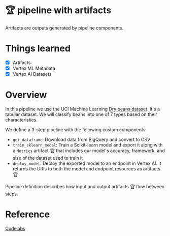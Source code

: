 # 🏆 pipeline with artifacts

Artifacts are outputs generated by pipeline components.

# Things learned
- [x] Artifacts
- [x] Vertex ML Metadata
- [x] Vertex AI Datasets

# Overview
In this pipeline we use the UCI Machine Learning [Dry beans dataset](https://archive.ics.uci.edu/ml/datasets/Dry+Bean+Dataset). It's a tabular dataset. We will classify beans into one of 7 types based on their characteristics.

We define a 3-step pipeline with the following custom components:
- `get_dataframe`: Download data from BigQuery and convert to CSV
- `train_sklearn_model`: Train a Scikit-learn model and export it along with a `Metrics` artifact 🏆 that includes our model's accuracy, framework, and size of the dataset used to train it
- `deploy_model`: Deploy the exported model to an endpoint in Vertex AI. It returns the URIs to both the model and endpoint resources as artifacts 🏆

Pipeline definition describes how input and output artifacts 🏆 flow between steps.

# Reference
[Codelabs](https://codelabs.developers.google.com/vertex-mlmd-pipelines)
